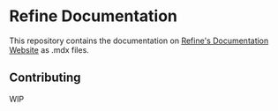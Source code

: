 # Refine Documentation
This repository contains the documentation on [Refine's Documentation Website](https://docs.refinedev.xyz) as .mdx files.

## Contributing
WIP